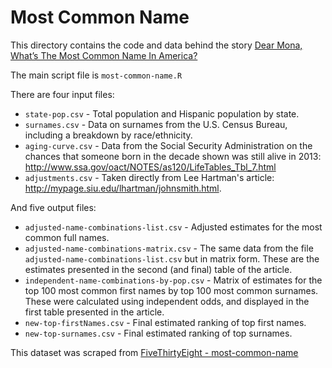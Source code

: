 # Most Common Name

This directory contains the code and data behind the story [Dear Mona, What’s The Most Common Name In America?](http://fivethirtyeight.com/features/whats-the-most-common-name-in-america/)

The main script file is `most-common-name.R`

There are four input files:

* `state-pop.csv` - Total population and Hispanic population by state.
* `surnames.csv` - Data on surnames from the U.S. Census Bureau, including a breakdown by race/ethnicity.
* `aging-curve.csv` - Data from the Social Security Administration on the chances that someone born in the decade shown was still alive in 2013: http://www.ssa.gov/oact/NOTES/as120/LifeTables_Tbl_7.html
* `adjustments.csv` - Taken directly from Lee Hartman's article: http://mypage.siu.edu/lhartman/johnsmith.html.

And five output files:

* `adjusted-name-combinations-list.csv` - Adjusted estimates for the most common full names.
* `adjusted-name-combinations-matrix.csv` - The same data from the file `adjusted-name-combinations-list.csv` but in matrix form. These are the estimates presented in the second (and final) table of the article.
* `independent-name-combinations-by-pop.csv` - Matrix of estimates for the top 100 most common first names by top 100 most common surnames. These were calculated using independent odds, and displayed in the first table presented in the article.
* `new-top-firstNames.csv` - Final estimated ranking of top first names.
* `new-top-surnames.csv` - Final estimated ranking of top surnames.


This dataset was scraped from [FiveThirtyEight - most-common-name](https://github.com//fivethirtyeight/data/tree/master/most-common-name)
